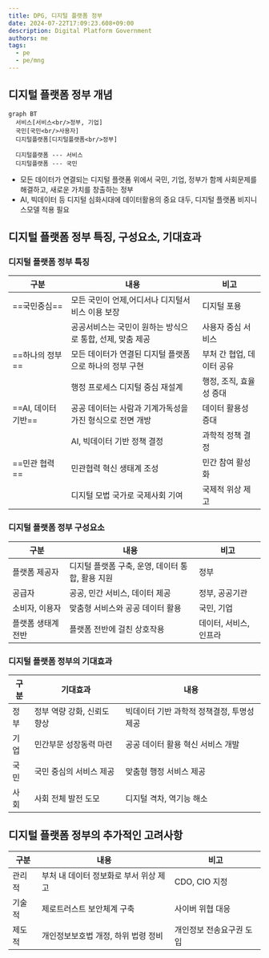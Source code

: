 ```yaml
---
title: DPG, 디지털 플랫폼 정부
date: 2024-07-22T17:09:23.608+09:00
description: Digital Platform Government
authors: me
tags:
  - pe
  - pe/mng
---
```


## 디지털 플랫폼 정부 개념

```mermaid
graph BT
  서비스[서비스<br/>정부, 기업]
  국민[국민<br/>사용자]
  디지털플랫폼[디지털플랫폼<br/>정부]
  
  디지털플랫폼 --- 서비스
  디지털플랫폼 --- 국민
```

- 모든 데이터가 연결되는 디지털 플랫폼 위에서 국민, 기업, 정부가 함께 사회문제를 해결하고, 새로운 가치를 창출하는 정부
- AI, 빅데이터 등 디지털 심화시대에 데이터활용의 중요 대두, 디지털 플랫폼 비지니스모델 적용 필요

## 디지털 플랫폼 정부 특징, 구성요소, 기대효과

### 디지털 플랫폼 정부 특징

| 구분 | 내용 | 비고 |
| --- | --- | --- |
| ==국민중심== | 모든 국민이 언제,어디서나 디지털서비스 이용 보장 | 디지털 포용 |
| | 공공서비스는 국민이 원하는 방식으로 통합, 선제, 맞춤 제공 | 사용자 중심 서비스 |
| ==하나의 정부== | 모든 데이터가 연결된 디지털 플랫폼으로 하나의 정부 구현 | 부처 간 협업, 데이터 공유 |
| | 행정 프로세스 디지털 중심 재설계 | 행정, 조직, 효율성 증대 |
| ==AI, 데이터 기반== | 공공 데이터는 사람과 기계가독성을 가진 형식으로 전면 개방 | 데이터 활용성 증대 |
| | AI, 빅데이터 기반 정책 결정 | 과학적 정책 결정 |
| ==민관 협력== | 민관협력 혁신 생태계 조성 | 민간 참여 활성화 |
| | 디지털 모법 국가로 국제사회 기여 | 국제적 위상 제고 |

### 디지털 플랫폼 정부 구성요소

| 구분 | 내용 | 비고 |
| --- | --- | --- |
| 플랫폼 제공자 | 디지털 플랫폼 구축, 운영, 데이터 통합, 활용 지원 | 정부 |
| 공급자 | 공공, 민간 서비스, 데이터 제공 | 정부, 공공기관 |
| 소비자, 이용자 | 맞춤형 서비스와 공공 데이터 활용 | 국민, 기업 |
| 플랫폼 생태계 전반 | 플랫폼 전반에 걸친 상호작용 | 데이터, 서비스, 인프라 |

### 디지털 플랫폼 정부의 기대효과

| 구분 | 기대효과 | 내용 |
| --- | --- | --- |
| 정부 | 정부 역량 강화, 신뢰도 향상 | 빅데이터 기반 과학적 정책결정, 투명성 제공 |
| 기업 | 민간부문 성장동력 마련 | 공공 데이터 활용 혁신 서비스 개발 |
| 국민 | 국민 중심의 서비스 제공 | 맞춤형 행정 서비스 제공 |
| 사회 | 사회 전체 발전 도모 | 디지털 격차, 역기능 해소 |

## 디지털 플랫폼 정부의 추가적인 고려사항

| 구분 | 내용 | 비고 |
| --- | --- | --- |
| 관리적 | 부처 내 데이터 정보화로 부서 위상 제고 | CDO, CIO 지정 |
| 기술적 | 제로트러스트 보안체계 구축 | 사이버 위협 대응 |
| 제도적 | 개인정보보호법 개정, 하위 법령 정비 | 개인정보 전송요구권 도입 |

